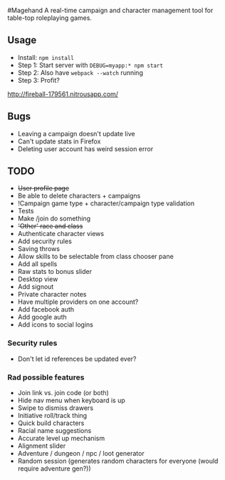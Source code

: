 #Magehand
A real-time campaign and character management tool for table-top roleplaying games.

## Usage
- Install: `npm install`
- Step 1: Start server with `DEBUG=myapp:* npm start`
- Step 2: Also have `webpack --watch` running
- Step 3: Profit?

http://fireball-179561.nitrousapp.com/


## Bugs
- Leaving a campaign doesn't update live
- Can't update stats in Firefox
- Deleting user account has weird session error

## TODO
- ~~User profile page~~
- Be able to delete characters + campaigns
- !Campaign game type + character/campaign type validation
- Tests
- Make /join do something
- ~~'Other' race and class~~
- Authenticate character views
- Add security rules
- Saving throws
- Allow skills to be selectable from class chooser pane
- Add all spells
- Raw stats to bonus slider
- Desktop view
- Add signout
- Private character notes
- Have multiple providers on one account?
- Add facebook auth
- Add google auth
- Add icons to social logins


### Security rules
- Don't let id references be updated ever?


### Rad possible features
- Join link vs. join code (or both)
- Hide nav menu when keyboard is up
- Swipe to dismiss drawers
- Initiative roll/track thing
- Quick build characters
- Racial name suggestions
- Accurate level up mechanism
- Alignment slider
- Adventure / dungeon / npc / loot generator
- Random session (generates random characters for everyone (would require adventure gen?))
